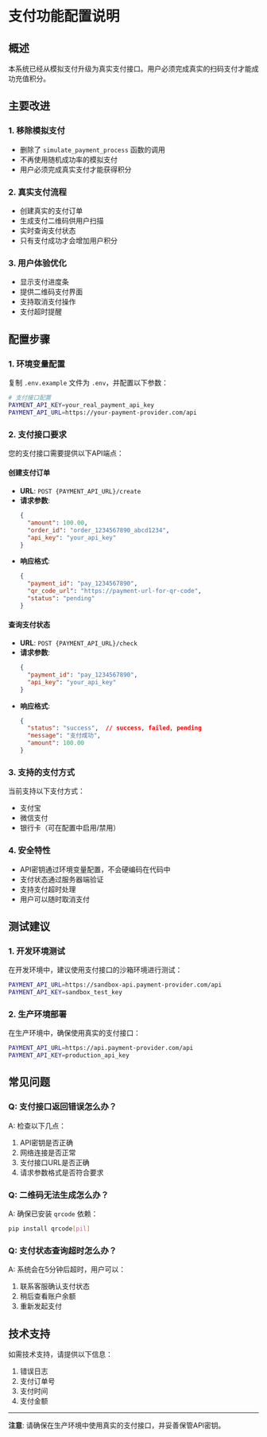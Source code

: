 # 支付功能配置说明

## 概述

本系统已经从模拟支付升级为真实支付接口。用户必须完成真实的扫码支付才能成功充值积分。

## 主要改进

### 1. 移除模拟支付
- 删除了 `simulate_payment_process` 函数的调用
- 不再使用随机成功率的模拟支付
- 用户必须完成真实支付才能获得积分

### 2. 真实支付流程
- 创建真实的支付订单
- 生成支付二维码供用户扫描
- 实时查询支付状态
- 只有支付成功才会增加用户积分

### 3. 用户体验优化
- 显示支付进度条
- 提供二维码支付界面
- 支持取消支付操作
- 支付超时提醒

## 配置步骤

### 1. 环境变量配置

复制 `.env.example` 文件为 `.env`，并配置以下参数：

```bash
# 支付接口配置
PAYMENT_API_KEY=your_real_payment_api_key
PAYMENT_API_URL=https://your-payment-provider.com/api
```

### 2. 支付接口要求

您的支付接口需要提供以下API端点：

#### 创建支付订单
- **URL**: `POST {PAYMENT_API_URL}/create`
- **请求参数**:
  ```json
  {
    "amount": 100.00,
    "order_id": "order_1234567890_abcd1234",
    "api_key": "your_api_key"
  }
  ```
- **响应格式**:
  ```json
  {
    "payment_id": "pay_1234567890",
    "qr_code_url": "https://payment-url-for-qr-code",
    "status": "pending"
  }
  ```

#### 查询支付状态
- **URL**: `POST {PAYMENT_API_URL}/check`
- **请求参数**:
  ```json
  {
    "payment_id": "pay_1234567890",
    "api_key": "your_api_key"
  }
  ```
- **响应格式**:
  ```json
  {
    "status": "success",  // success, failed, pending
    "message": "支付成功",
    "amount": 100.00
  }
  ```

### 3. 支持的支付方式

当前支持以下支付方式：
- 支付宝
- 微信支付
- 银行卡（可在配置中启用/禁用）

### 4. 安全特性

- API密钥通过环境变量配置，不会硬编码在代码中
- 支付状态通过服务器端验证
- 支持支付超时处理
- 用户可以随时取消支付

## 测试建议

### 1. 开发环境测试

在开发环境中，建议使用支付接口的沙箱环境进行测试：

```bash
PAYMENT_API_URL=https://sandbox-api.payment-provider.com/api
PAYMENT_API_KEY=sandbox_test_key
```

### 2. 生产环境部署

在生产环境中，确保使用真实的支付接口：

```bash
PAYMENT_API_URL=https://api.payment-provider.com/api
PAYMENT_API_KEY=production_api_key
```

## 常见问题

### Q: 支付接口返回错误怎么办？
A: 检查以下几点：
1. API密钥是否正确
2. 网络连接是否正常
3. 支付接口URL是否正确
4. 请求参数格式是否符合要求

### Q: 二维码无法生成怎么办？
A: 确保已安装 `qrcode` 依赖：
```bash
pip install qrcode[pil]
```

### Q: 支付状态查询超时怎么办？
A: 系统会在5分钟后超时，用户可以：
1. 联系客服确认支付状态
2. 稍后查看账户余额
3. 重新发起支付

## 技术支持

如需技术支持，请提供以下信息：
1. 错误日志
2. 支付订单号
3. 支付时间
4. 支付金额

---

**注意**: 请确保在生产环境中使用真实的支付接口，并妥善保管API密钥。